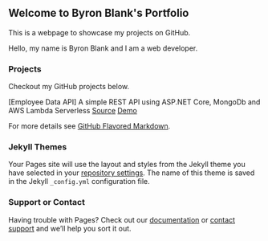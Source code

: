 ## Welcome to Byron Blank's Portfolio

This is a webpage to showcase my projects on GitHub.  

Hello, my name is Byron Blank and I am a web developer.

### Projects

Checkout my GitHub projects below. 

[Employee Data API]
A simple REST API using ASP.NET Core, MongoDb and AWS Lambda Serverless
[Source](https://github.com/ByronCoder/EmployeeDataApiMongoDbLamda)
[Demo](https://github.com/ByronCoder/EmployeeDataApiMongoDbLamda)

For more details see [GitHub Flavored Markdown](https://guides.github.com/features/mastering-markdown/).

### Jekyll Themes

Your Pages site will use the layout and styles from the Jekyll theme you have selected in your [repository settings](https://github.com/ByronCoder/ProjectPortfolio/settings). The name of this theme is saved in the Jekyll `_config.yml` configuration file.

### Support or Contact

Having trouble with Pages? Check out our [documentation](https://help.github.com/categories/github-pages-basics/) or [contact support](https://github.com/contact) and we’ll help you sort it out.
